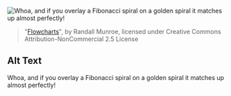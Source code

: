 ![Whoa, and if you overlay a Fibonacci spiral on a golden spiral it matches up almost perfectly!](https://imgs.xkcd.com/comics/flowcharts.png)
> "[Flowcharts](https://xkcd.com/1488/)", by Randall Munroe, licensed under Creative Commons Attribution-NonCommercial 2.5 License

## Alt Text
Whoa, and if you overlay a Fibonacci spiral on a golden spiral it matches up almost perfectly!
